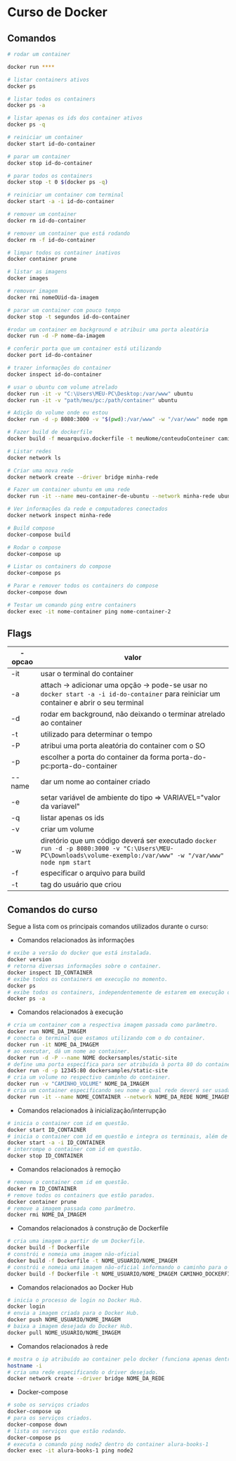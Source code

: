 # Curso de Docker

## Comandos

```bash
# rodar um container

docker run ****

# listar containers ativos
docker ps

# listar todos os containers 
docker ps -a

# listar apenas os ids dos container ativos
docker ps -q

# reiniciar um container
docker start id-do-container

# parar um container
docker stop id-do-container

# parar todos os containers
docker stop -t 0 $(docker ps -q)

# reiniciar um container com terminal
docker start -a -i id-do-container

# remover um container
docker rm id-do-container

# remover um container que está rodando
docker rm -f id-do-container

# limpar todos os container inativos
docker container prune

# listar as imagens
docker images

# remover imagem
docker rmi nomeOUid-da-imagem

# parar um container com pouco tempo
docker stop -t segundos id-do-container

#rodar um container em background e atribuir uma porta aleatória
docker run -d -P nome-da-imagem

# conferir porta que um container está utilizando
docker port id-do-container

# trazer informações do container
docker inspect id-do-container

# usar o ubuntu com volume atrelado
docker run -it -v "C:\Users\MEU-PC\Desktop:/var/www" ubuntu 
docker run -it -v "path/meu/pc:/path/container" ubuntu 

# Adição do volume onde eu estou
docker run -d -p 8080:3000 -v "$(pwd):/var/www" -w "/var/www" node npm start

# Fazer build de dockerfile
docker build -f meuarquivo.dockerfile -t meuNome/conteudoConteiner caminho-do-arquivo

# Listar redes
docker network ls

# Criar uma nova rede
docker network create --driver bridge minha-rede

# Fazer um container ubuntu em uma rede
docker run -it --name meu-container-de-ubuntu --network minha-rede ubuntu

# Ver informações da rede e computadores conectados
docker network inspect minha-rede

# Build compose
docker-compose build

# Rodar o compose
docker-compose up

# Listar os containers do compose
docker-compose ps

# Parar e remover todos os containers do compose
docker-compose down

# Testar um comando ping entre containers
docker exec -it nome-container ping nome-container-2

```

## Flags
| -opcao | valor |
| -- | -- |
| -it | usar o terminal do container |
| -a | attach -> adicionar uma opção -> pode-se usar no `docker start -a -i id-do-container` para reiniciar um container e abrir o seu terminal |
| -d | rodar em background, não deixando o terminar atrelado ao container |
| -t | utilizado para determinar o tempo |
| -P | atribui uma porta aleatória do container com o SO |
| -p | escolher a porta do container da forma porta-do-pc:porta-do-container |
| --name  | dar um nome ao container criado |
| -e | setar variável de ambiente do tipo => VARIAVEL="valor da variavel"|
| -q | listar apenas os ids |
| -v | criar um volume |
| -w | diretório que um código deverá ser executado `docker run -d -p 8080:3000 -v "C:\Users\MEU-PC\Downloads\volume-exemplo:/var/www" -w "/var/www" node npm start`|
| -f | especificar o arquivo para build |
| -t | tag do usuário que criou |

## Comandos do curso

Segue a lista com os principais comandos utilizados durante o curso:

- Comandos relacionados às informações
```bash
# exibe a versão do docker que está instalada.
docker version
# retorna diversas informações sobre o container.
docker inspect ID_CONTAINER
# exibe todos os containers em execução no momento.
docker ps
# exibe todos os containers, independentemente de estarem em execução ou não.
docker ps -a 
```

- Comandos relacionados à execução
```bash
# cria um container com a respectiva imagem passada como parâmetro.
docker run NOME_DA_IMAGEM
# conecta o terminal que estamos utilizando com o do container.
docker run -it NOME_DA_IMAGEM
# ao executar, dá um nome ao container.
docker run -d -P --name NOME dockersamples/static-site
# define uma porta específica para ser atribuída à porta 80 do container, neste caso 12345.
docker run -d -p 12345:80 dockersamples/static-site
# cria um volume no respectivo caminho do container.
docker run -v "CAMINHO_VOLUME" NOME_DA_IMAGEM 
# cria um container especificando seu nome e qual rede deverá ser usada.
docker run -it --name NOME_CONTAINER --network NOME_DA_REDE NOME_IMAGEM
```
- Comandos relacionados à inicialização/interrupção
```bash
# inicia o container com id em questão.
docker start ID_CONTAINER 
# inicia o container com id em questão e integra os terminais, além de permitir interação entre ambos.
docker start -a -i ID_CONTAINER 
# interrompe o container com id em questão.
docker stop ID_CONTAINER
```

- Comandos relacionados à remoção
```bash
# remove o container com id em questão.
docker rm ID_CONTAINER
# remove todos os containers que estão parados.
docker container prune
# remove a imagem passada como parâmetro.
docker rmi NOME_DA_IMAGEM
```

- Comandos relacionados à construção de Dockerfile
```bash
# cria uma imagem a partir de um Dockerfile.
docker build -f Dockerfile
# constrói e nomeia uma imagem não-oficial
docker build -f Dockerfile -t NOME_USUARIO/NOME_IMAGEM 
# constrói e nomeia uma imagem não-oficial informando o caminho para o Dockerfile.
docker build -f Dockerfile -t NOME_USUARIO/NOME_IMAGEM CAMINHO_DOCKERFILE 
```

- Comandos relacionados ao Docker Hub
```bash
# inicia o processo de login no Docker Hub.
docker login
# envia a imagem criada para o Docker Hub.
docker push NOME_USUARIO/NOME_IMAGEM
# baixa a imagem desejada do Docker Hub. 
docker pull NOME_USUARIO/NOME_IMAGEM
```

- Comandos relacionados à rede

```bash
# mostra o ip atribuído ao container pelo docker (funciona apenas dentro do container).
hostname -i
# cria uma rede especificando o driver desejado.
docker network create --driver bridge NOME_DA_REDE
```

- Docker-compose
```bash
# sobe os serviços criados
docker-compose up
# para os serviços criados.
docker-compose down
# lista os serviços que estão rodando.
docker-compose ps
# executa o comando ping node2 dentro do container alura-books-1
docker exec -it alura-books-1 ping node2
```
